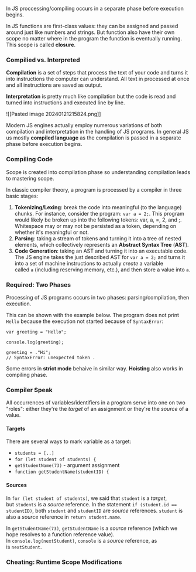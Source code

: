 In JS proccessing/compiling occurs in a separate phase before execution begins.

In JS functions are first-class values: they can be assigned and passed around just like numbers and strings. But function also have their own scope no matter where in the program the function is eventually running. This scope is called **closure**.


### Compilied vs. Interpreted

**Compilation** is a set of steps that process the text of your code and turns it into instructions the computer can understand. All text in processed at once and all instructions are saved as output.

**Interpretation** is pretty much like compilation but the code is read and turned into instructions and executed line by line.

![[Pasted image 20240121215824.png]]

Modern JS engines actually employ numerous variations of both compilation and interpretation in the handling of JS programs. In general JS us mostly **compiled language** as the compilation is passed in a separate phase before execution begins.


### Compiling Code

Scope is created into compilation phase so understanding compilation leads to mastering scope.

In classic compiler theory, a program is processed by a compiler in three basic stages:

1. **Tokenizing/Lexing**: break the code into meaningful (to the language) chunks. For instance, consider the program: `var a = 2;`. This program would likely be broken up into the following tokens: var, a, \=, 2, and ;. Whitespace may or may not be persisted as a token, depending on whether it's meaningful or not.
2. **Parsing**: taking a stream of tokens and turning it into a tree of nested elements, which collectively represents an **Abstract Syntax Tree** (**AST**).
3. **Code Generation**: taking an AST and turning it into an executable code. The JS engine takes the just described AST for `var a = 2;` and turns it into a set of machine instructions to actually _create_ a variable called `a` (including reserving memory, etc.), and then store a value into `a`.


### Required: Two Phases

Processing of JS programs occurs in two phases: parsing/compilation, then execution.

This can be shown with the example below. The program does not print `Hello` because the execution not started because of `SyntaxError`:

```
var greeting = "Hello";

console.log(greeting);

greeting = ."Hi";
// SyntaxError: unexpected token .
```

Some errors in **strict mode** behaive in similar way.
**Hoisting** also works in compiling phase.


### Compiler Speak

All occurrences of variables/identifiers in a program serve into one on two "roles": either they're the _target_ of an assignment or they're the _source_ of a value.

#### Targets

There are several ways to mark variable as a target:
- `students = [..]`
- `for (let student of students) {`
- `getStudentName(73)` - argument assignment
- `function getStudentName(studentID) {`


#### Sources

In `for (let student of students)`, we said that `student` is a _target_, but `students` is a _source_ reference. In the statement `if (student.id == studentID)`, both `student` and `studentID` are _source_ references. `student` is also a _source_ reference in `return student.name`.

In `getStudentName(73)`, `getStudentName` is a _source_ reference (which we hope resolves to a function reference value). In `console.log(nextStudent)`, `console` is a _source_ reference, as is `nextStudent`.


### Cheating: Runtime Scope Modifications